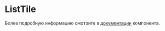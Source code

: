 # ListTile

Более подробную информацию смотрите в <a href="https://lego.yandex-team.ru/lego-components/components/list-tile/examples" target="_blank">документации</a> компонента.